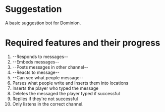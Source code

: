 # Suggestation
A basic suggestion bot for Dominion.

# Required features and their progress

1. --Responds to messages--
2. --Embeds messages--
3. --Posts messages in other channel--
4. --Reacts to message--
5. --Can see what people message--
6. Parses what people write and inserts them into locations
7. Inserts the player who typed the message
8. Deletes the messaged the player typed if successful
9. Replies if they're not successful
10. Only listens in the correct channel.